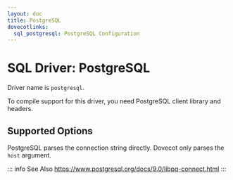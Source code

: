 ```yaml
---
layout: doc
title: PostgreSQL
dovecotlinks:
  sql_postgresql: PostgreSQL Configuration
---
```


# SQL Driver: PostgreSQL

Driver name is `postgresql`.

To compile support for this driver, you need PostgreSQL client library and
headers.

## Supported Options

PostgreSQL parses the connection string directly. Dovecot only parses the
`host` argument.

::: info See Also
https://www.postgresql.org/docs/9.0/libpq-connect.html
:::
